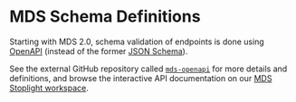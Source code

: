# MDS Schema Definitions

Starting with MDS 2.0, schema validation of endpoints is done using [OpenAPI](https://www.openapis.org/) (instead of the former [JSON Schema](https://json-schema.org/)).

See the external GitHub repository called [`mds-openapi`](https://github.com/openmobilityfoundation/mds-openapi) for more details and definitions, and browse the interactive API documentation on our [MDS Stoplight workspace](https://openmobilityfnd.stoplight.io/docs/mobility-data-specification/branches/main). 